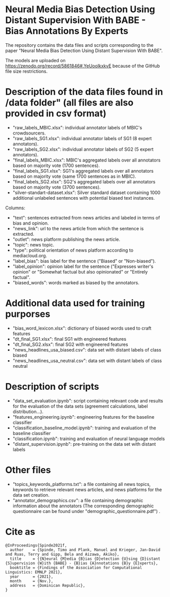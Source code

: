 # Neural Media Bias Detection Using Distant Supervision With BABE - Bias Annotations By Experts
The repository contains the data files and scripts corresponding to the paper "Neural Media Bias Detection Using Distant Supervision With BABE". 

The models are uploaded on https://zenodo.org/record/5861846#.YeUoolkxkvE because of the GitHub file size restrictions. 

# Description of the data files found in /data folder" (all files are also provided in csv format)
- "raw_labels_MBIC.xlsx": individual annotator labels of MBIC's crowdsourcers.  
- "raw_labels_SG1.xlsx": individual annotator labels of SG1 (8 expert annotators).
- "raw_labels_SG2.xlsx": individual annotator labels of SG2 (5 expert annotators).
- "final_labels_MBIC.xlsx": MBIC's aggregated labels over all annotators based on majority vote (1700 sentences).
- "final_labels_SG1.xlsx": SG1's aggregated labels over all annotators based on majority vote (same 1700 sentences as in MBIC).
- "final_labels_SG2.xlsx": SG2's aggregated labels over all annotators based on majority vote (3700 sentences).
- "silver-standart-dataset.xlsx": Silver standard dataset containing 1000 additional unlabeled sentences with potential biased text instances.

Columns:
- "text": sentences extracted from news articles and labeled in terms of bias and opinion.	
- "news_link": url to the news article from which the sentence is extracted.
- "outlet": news platform publishing the news article.
- "topic": news topic.
- "type": political orientation of news platform according to mediacloud.org.
- "label_bias": bias label for the sentence ("Biased" or "Non-biased").
- "label_opinion": opinion label for the sentence ("Expresses writer's opinion" or "Somewhat factual but also opinionated" or "Entirely factual".
- "biased_words": words marked as biased by the annotators.

# Additional data used for training purporses
- "bias_word_lexicon.xlsx": dictionary of biased words used to craft features
- "dt_final_SG1.xlsx": final SG1 with engineered features
- "dt_final_SG2.xlsx": final SG2 with engineered features 
- "news_headlines_usa_biased.csv": data set with distant labels of class biased
- "news_headlines_usa_neutral.csv": data set with distant labels of class neutral

# Description of scripts
- "data_set_evaluation.ipynb": script containing relevant code and results for the evaluation of the data sets (agreement calculations, label distribution...).
- "features_engineering.ipynb": engineering features for the baseline classifier
- "classification_baseline_model.ipynb": training and evaluation of the baseline classifier
- "classification.ipynb": training and evaluation of neural language models
- "distant_supervision.ipynb": pre-training on the data set with distant labels

# Other files
- "topics_keywords_platforms.txt": a file containing all news topics, keywords to retrieve relevant news articles, and news platforms for the data set creation.
- "annotator_demographics.csv": a file containing demographic information about the annotators (The corresponding demographic questionnaire can be found under "demographic_questionnaire.pdf") .

# Cite as
```
@InProceedings{Spinde2021f,
  author    = {Spinde, Timo and Plank, Manuel and Krieger, Jan-David and Ruas, Terry and Gipp, Bela and Aizawa, Akiko},
  title     = {{N}eural {M}edia {B}ias {D}etection {U}sing {D}istant {S}upervision {W}ith {BABE} - {B}ias {A}nnotations {B}y {E}xperts},
  booktitle = {Findings of the Association for Computational Linguistics: EMNLP 2021},
  year      = {2021},
  month     = {Nov.},
  address   = {Dominican Republic},
}
```


